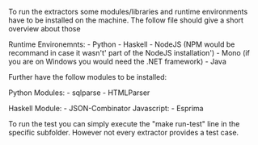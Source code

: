 To run the extractors some modules/libraries and runtime environments have to be installed on the  machine.
The follow file should give a short overview about those

Runtime Environemnts:
	- Python
	- Haskell
	- NodeJS (NPM would be recommand in case it wasn't' part of the NodeJS installation')
	- Mono (if you are on Windows you would need the .NET framework)
	- Java

Further have the follow modules to be installed:

Python Modules:
	- sqlparse
	- HTMLParser

Haskell Module:
	- JSON-Combinator
Javascript:
    - Esprima



To run the test you can simply execute the "make run-test" line in the specific subfolder. However not every extractor provides
a test case.


